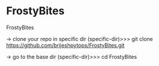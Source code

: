 # FrostyBites
FrostyBites

-> clone your repo in specific dir
(specific-dir)>>> git clone https://github.com/brijeshpytops/FrostyBites.git

-> go to the base dir
(specific-dir)>>> cd FrostyBites